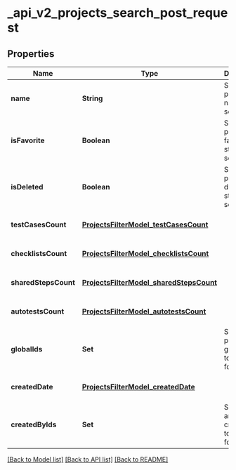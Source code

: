 # _api_v2_projects_search_post_request
## Properties

| Name | Type | Description | Notes |
|------------ | ------------- | ------------- | -------------|
| **name** | **String** | Specifies a project name to search for | [optional] [default to null] |
| **isFavorite** | **Boolean** | Specifies a project favorite status to search for | [optional] [default to null] |
| **isDeleted** | **Boolean** | Specifies a project deleted status to search for | [optional] [default to null] |
| **testCasesCount** | [**ProjectsFilterModel_testCasesCount**](ProjectsFilterModel_testCasesCount.md) |  | [optional] [default to null] |
| **checklistsCount** | [**ProjectsFilterModel_checklistsCount**](ProjectsFilterModel_checklistsCount.md) |  | [optional] [default to null] |
| **sharedStepsCount** | [**ProjectsFilterModel_sharedStepsCount**](ProjectsFilterModel_sharedStepsCount.md) |  | [optional] [default to null] |
| **autotestsCount** | [**ProjectsFilterModel_autotestsCount**](ProjectsFilterModel_autotestsCount.md) |  | [optional] [default to null] |
| **globalIds** | **Set** | Specifies a project global IDs to search for | [optional] [default to null] |
| **createdDate** | [**ProjectsFilterModel_createdDate**](ProjectsFilterModel_createdDate.md) |  | [optional] [default to null] |
| **createdByIds** | **Set** | Specifies an autotest creator IDs to search for | [optional] [default to null] |

[[Back to Model list]](../README.md#documentation-for-models) [[Back to API list]](../README.md#documentation-for-api-endpoints) [[Back to README]](../README.md)

